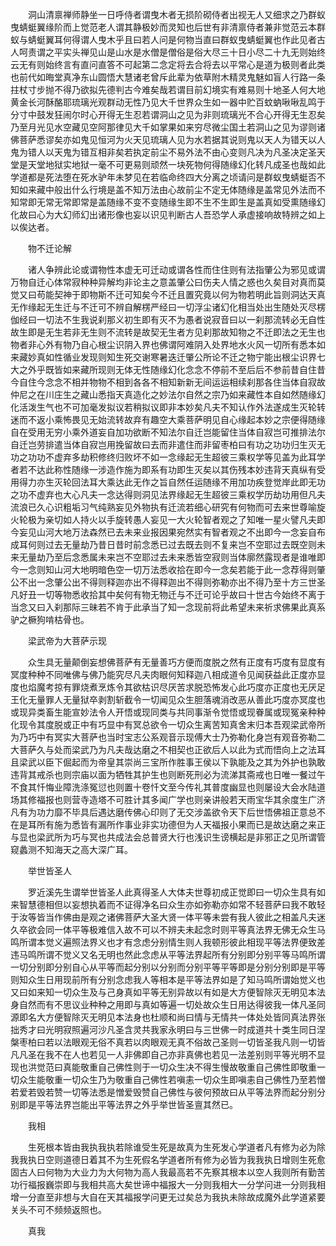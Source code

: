 <!-- { "loadSidebar": true } -->
　　洞山清禀禅师静坐一日呼侍者谓曳木者无损阶砌侍者出视无人又细求之乃群蚁曳蜻蜓翼缘阶而上觉范老人谓其静极妙而灵知也后世有非清禀侍者兼非觉范云本群蚁与蜻蜓翼耳何得谓人曳木乎且曰若人问是何物当直曰群蚁曳蜻蜓翼也作此见者古人呵责谓之平实头禅见山是山水是水僧是僧俗是俗大尽三十日小尽二十九无则始终云无有则始终言有直问直答不可起第二念定将去合将去以平常心是道为极则者此类也前代如晦堂真净东山圆悟大慧诸老曾斥此辈为依草附木精灵鬼魅如盲人行路一条拄杖寸步抛不得乃欲拟先德判古今难矣哉若谓目前幻境实有难易则十地圣人何大地黄金长河酥酪耶琉璃光观群动无性乃见大千世界众生如一器中贮百蚊蚋啾啾乱鸣于分寸中鼓发狂闹尔时心开得无生忍若谓洞山之见为非则琉璃光不合心开得无生忍矣乃至月光见水空藏见空阿那律见大千如掌果如来穷尽微尘国土若洞山之见为谬则诸佛菩萨悉谬矣亦如鬼见恒河为火天见琉璃人见为水若据其说则鬼以天人为错天以人鬼为错人以天鬼为错互相非矣若执定前尘不易外法不由心变则凡决为凡圣决定圣天堂是天堂地狱实地狱一毫不可更易则顽然一块死物何得随缘幻化转凡成圣也哉如此学道都是死法堕在死水驴年未梦见在若临命终四大分离之顷请问是群蚁曳蜻蜓否不知如来藏中般出什么行境是盖不知万法由心故前尘不定无体随缘是盖常见外法而不知常即无常无常即常是盖随缘不变不变随缘生即不生不生即生是盖真如受熏随缘幻化故曰心为大幻师幻出诸形像也妄以识见判断古人吾恐学人承虚接响故特辨之如上以俟达者。

　　物不迁论解

　　诸人争辨此论或谓物性本虚无可迁动或谓各性而住住则有法指肇公为邪见或谓万物自迁心体常寂种种异解均非论主之意盖肇公曰伤夫人情之惑也久矣目对真而莫觉又曰苟能契神于即物斯不迁可知矣今不迁且置究竟以何为物若明此旨则洞达天真无作缘起无生迁与不迁可不辨自解楞严经曰一切浮尘诸幻化相当处出生随处灭尽楞伽经曰一切法不生我说刹那义初生即有灭不为愚者说寂音曰以一刹那流转必无自性故生即是无生若非无生则不流转是故契无生者方见刹那故知物之不迁即法之无生也物者非心外有物乃自心根尘识阴入界也佛谓阿难阴入处界地水火风一切所有悉本如来藏妙真如性循业发现则知生死交谢寒暑迭迁肇公所论不迁之物宁能出根尘识界七大之外乎既皆如来藏所现则无体无性随缘幻化念念不停前不至后后不参前昔自住昔今自住今念念不相并物物不相到各各不相知新新无间运运相续刹那各住当体自寂故仲尼之在川庄生之藏山悉指天真造化之妙法尔自然之宗乃如来藏性本自如然随缘幻化活泼生气也不可加毫发拟议若稍拟议即非本妙矣凡夫不知认作外法遂成生灭轮转迷而不返小乘怖畏见无始流转故弃有趣空大乘菩萨明见自心缘起本妙之宗便得随缘自在受用无穷小乘外道妄自加功欲断不知法尔自迁岂能留住当体自寂岂可推排法尔自迁岂劳排遣当体自寂岂用挽留故曰去而非遣住而非留枣柏曰有功之功功归生灭无功之功功不虚弃多劫积修终归败坏不如一念缘起无生超彼三乘权学等见盖为此耳学者若不达此称性随缘一涉造作施为即系有功即生灭矣以其伤残本妙违背天真纵有受用得力亦生灭轮回法耳大乘达此无作之旨自然任运随缘不用加功疾登觉岸此即无功之功不虚弃也大心凡夫一念达得则洞见法界缘起无生超彼三乘权学历劫功用但凡夫流浪已久心识粗垢习气纯熟妄见外物执有迁流若细心研究有何物而可去来世尊喻旋火轮极为亲切如人持火以手旋转愚人妄见一大火轮智者观之了知唯一星火譬凡夫即今妄见山河大地万法森然已去未来业报因果宛然实有智者观之不出即今一念妄自布成耳何则过去无量劫乃昔日昔时前念悉已过去既去则不复来岂不空耶过去既空则未来无量劫乃至后念悉属未来岂不空耶过去未来悉皆空寂则当体廓然露现者是谁唯即今一念则知山河大地明暗色空一切万法悉收拾在即今一念矣若能于此一念荐得则肇公不出一念肇公出不得则释迦亦出不得释迦出不得则弥勒亦出不得乃至十方三世圣凡好丑一切等物悉收拾其中矣何有物无物迁与不迁可论乎故曰十世古今始终不离于当念又曰入刹那际三昧若不肯于此承当了知一念现前将此希望未来祈求佛果此真系驴之橛狗啃枯骨也。

　　梁武帝为大菩萨示现

　　众生具无量颠倒妄想佛菩萨有无量善巧方便而度脱之然有正度有巧度有显度有冥度种种不同唯佛与佛乃能究尽凡夫肉眼何知释迦八相成道令见闻获益此正度亦显度也焰魔考掠有罪烧煮烹炼令其欲枯识尽厌苦求脱恐怖发心此巧度亦正度也无厌足王化无量罪人无量狱卒剥割斩截令一切闻见众生胆落魂消改恶从善此巧度亦冥度也或现异类畜生能宣妙法令人开悟或现同类与共同事渐令觉悟或现眷属或现冤亲种种化现令其度脱或正中有巧显中有冥总欲令一切众生离苦知真舍末归本吾观梁武帝所为乃巧中有冥实大菩萨也当时宝志公系观音示现傅大士乃弥勒化身岂有观音弥勒二大菩萨久与处而梁武乃为凡夫哉达磨之不相契也正欲后人以此为式而悟向上之法耳且梁武以臣下倔起而为帝皇其崇尚三宝所作胜事王侯以下孰能及之其为外护也孰敢违背其戒杀也则宗庙以面为牺牲其护生也则断死刑必为流涕其斋戒也日唯一餐过午不食其忏悔业障洗涤冤愆也则置十卷忏文至今传礼其普度幽显也则屡设大会水陆道场其修福报也则营寺造塔不可胜计其多闻广学也则亲讲般若天雨宝华其余度生广济凡有为功力靡不毕具后遇达磨传佛心印则了无交涉盖欲令天下后世悟佛祖正意总不在是耳所有施为悉皆有漏所作事业非实功德但为人天福报小果而已是故达磨之来正与显也梁武所为巧与冥也共成法会总普贤大行也浅识生谤横起是非邪正之见所谓管窥蠡测不知海天之高大深广耳。

　　举世皆圣人

　　罗近溪先生谓举世皆圣人此真得圣人大体夫世尊初成正觉即曰一切众生具有如来智慧德相但以妄想执着而不证得净名曰众生亦如弥勒亦如常不轻菩萨曰我不敢轻于汝等皆当作佛由是观之诸佛菩萨大圣大贤一体平等未尝有我人彼此之相盖凡夫迷久卒欲会同一体平等极难信入故不可以不辨夫未起念时则平等真法界无佛无众生马鸣所谓本觉义遍照法界义也才有念虑分别情生则人我顿形彼此相现平等法界便致差违马鸣所谓不觉义又名无明也然此念虑从平等法界起所有分别即分别平等马鸣所谓一切分别即分别自心从平等而起分别以分别而分别平等平等即是分别分别即是平等则知众生日用现前所有分别念虑我人等相本是平等法界如是了知马鸣所谓始觉义也又曰如来知一切众生及与己身真如平等无别异故以有如是大方便智除灭无明见本法身自然而有不思议业种种之用即与真如等遍一切处故众生日用达得彼我一体凡圣同源即名大方便智除灭无明见本法身也杜顺和尚曰情与无情共一体处处皆同真法界张拙秀才曰光明寂照遍河沙凡圣含灵共我家永明曰与三世佛一时成道共十类生同日涅槃枣柏曰若以法眼观无俗不真若以肉眼观无真不俗故己圣则一切皆圣我凡则一切皆凡凡圣在我不在人也若见一人非佛即自己亦非真佛也若见一法差别则平等光明不显现也洪觉范曰真能敬重自己佛性则于一切众生决不得生慢故敬重自己佛性即敬重一切众生能敬重一切众生乃为敬重自己佛性若嗔恚一切众生即嗔恚自己佛性乃至若憎若爱若毁若赞一切等法悉是憎爱毁赞自己佛性与彼何预故曰从平等法界而起分别分别即是平等法界岂能出平等法界之外乎举世皆圣亶其然已。

　　我相

　　生死根本皆由我执我执若除谁受生死是故真为生死发心学道者凡有修为必为除我我执日空则道德日着其不为生死假名学道者所有修为必皆为我我执日增则生死愈固古人曰何物为大业力为大何物为高人我最高若不先察其根本以空人我则所有勤苦功行福报巍崇即与我相共高大矣世谛中福报大一分则我相大一分学问进一分则我相增一分直至非想与大自在天其福报学问更无过矣总为我执未除故成魔外此学道紧要关头不可不频频返照也。

　　真我

